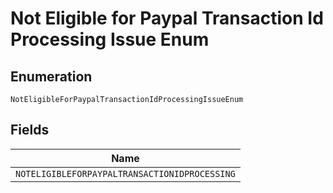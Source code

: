 
# Not Eligible for Paypal Transaction Id Processing Issue Enum

## Enumeration

`NotEligibleForPaypalTransactionIdProcessingIssueEnum`

## Fields

| Name |
|  --- |
| `NOTELIGIBLEFORPAYPALTRANSACTIONIDPROCESSING` |

